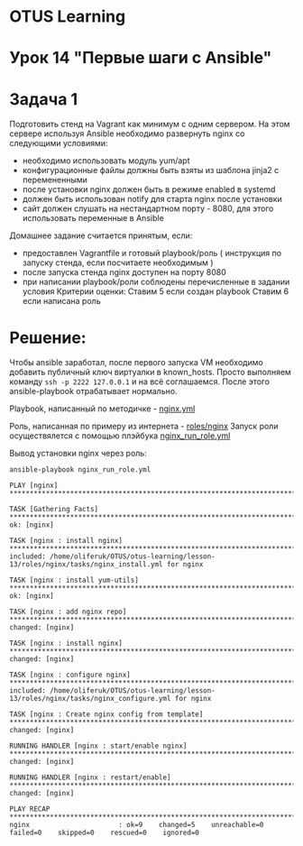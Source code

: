 # OTUS Learning
# Урок 14 "Первые шаги с Ansible"


# Задача 1
Подготовить стенд на Vagrant как минимум с одним сервером. На этом сервере используя Ansible необходимо развернуть nginx со следующими условиями:
- необходимо использовать модуль yum/apt
- конфигурационные файлы должны быть взяты из шаблона jinja2 с перемененными
- после установки nginx должен быть в режиме enabled в systemd
- должен быть использован notify для старта nginx после установки
- сайт должен слушать на нестандартном порту - 8080, для этого использовать переменные в Ansible

Домашнее задание считается принятым, если:
- предоставлен Vagrantfile и готовый playbook/роль ( инструкция по запуску стенда, если посчитаете необходимым )
- после запуска стенда nginx доступен на порту 8080
- при написании playbook/роли соблюдены перечисленные в задании условия
Критерии оценки: Ставим 5 если создан playbook
Ставим 6 если написана роль

# Решение:
Чтобы ansible заработал, после первого запуска VM необходимо добавить публичный ключ виртуалки в known_hosts. Просто выполняем команду ```ssh -p 2222 127.0.0.1``` и на всё соглашаемся. После этого ansible-playbook отрабатывает нормально.

Playbook, написанный по методичке - [nginx.yml](nginx.yml)

Роль, написанная по примеру из интернета - [roles/nginx](roles/nginx)
Запуск роли осуществялется с помощью плэйбука [nginx_run_role.yml](nginx_run_role.yml)

Вывод установки nginx через роль:
```
ansible-playbook nginx_run_role.yml

PLAY [nginx] ******************************************************************************************

TASK [Gathering Facts] ******************************************************************************************
ok: [nginx]

TASK [nginx : install nginx] ******************************************************************************************
included: /home/oliferuk/OTUS/otus-learning/lesson-13/roles/nginx/tasks/nginx_install.yml for nginx

TASK [nginx : install yum-utils] ******************************************************************************************
ok: [nginx]

TASK [nginx : add nginx repo] ******************************************************************************************
changed: [nginx]

TASK [nginx : install nginx] ******************************************************************************************
changed: [nginx]

TASK [nginx : configure nginx] ******************************************************************************************
included: /home/oliferuk/OTUS/otus-learning/lesson-13/roles/nginx/tasks/nginx_configure.yml for nginx

TASK [nginx : Create nginx config from template] ******************************************************************************************
changed: [nginx]

RUNNING HANDLER [nginx : start/enable nginx] ******************************************************************************************
changed: [nginx]

RUNNING HANDLER [nginx : restart/enable] ******************************************************************************************
changed: [nginx]

PLAY RECAP ******************************************************************************************
nginx                      : ok=9    changed=5    unreachable=0    failed=0    skipped=0    rescued=0    ignored=0
```
